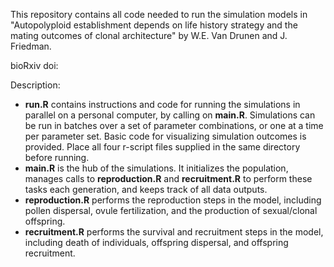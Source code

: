 This repository contains all code needed to run the simulation models in "Autopolyploid establishment depends on life history strategy and the mating outcomes of clonal architecture" by W.E. Van Drunen and J. Friedman. 

bioRxiv doi:

Description:

- **run.R** contains instructions and code for running the simulations in parallel on a personal computer, by calling on **main.R**. Simulations can be run in batches over a set of parameter combinations, or one at a time per parameter set. Basic code for visualizing simulation outcomes is provided. Place all four r-script files supplied in the same directory before running.
- **main.R** is the hub of the simulations. It initializes the population, manages calls to **reproduction.R** and **recruitment.R** to perform these tasks each generation, and keeps track of all data outputs.
- **reproduction.R** performs the reproduction steps in the model, including pollen dispersal, ovule fertilization, and the production of sexual/clonal offspring.
- **recruitment.R** performs the survival and recruitment steps in the model, including death of individuals, offspring dispersal, and offspring recruitment.
